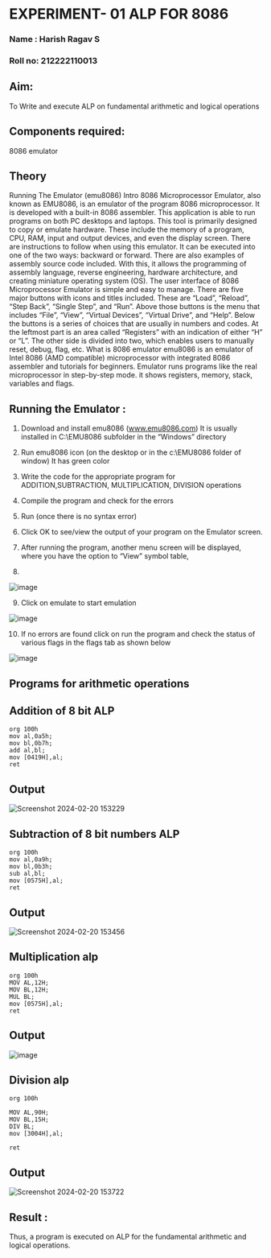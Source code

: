 # EXPERIMENT- 01 ALP FOR 8086

### Name : Harish Ragav S

### Roll no: 212222110013


## Aim: 
To Write and execute ALP on fundamental arithmetic and logical operations
## Components required:
8086  emulator 
## Theory 
Running The Emulator (emu8086) Intro 8086 Microprocessor Emulator, also known as EMU8086, is an emulator of the program 8086 microprocessor. It is developed with a built-in 8086 assembler. This application is able to run programs on both PC desktops and laptops. This tool is primarily designed to copy or emulate hardware. These include the memory of a program, CPU, RAM, input and output devices, and even the display screen. There are instructions to follow when using this emulator. It can be executed into one of the two ways: backward or forward. There are also examples of assembly source code included. With this, it allows the programming of assembly language, reverse engineering, hardware architecture, and creating miniature operating system (OS). The user interface of 8086 Microprocessor Emulator is simple and easy to manage. There are five major buttons with icons and titles included. These are “Load”, “Reload”, “Step Back”, “Single Step”, and “Run”. Above those buttons is the menu that includes “File”, “View”, “Virtual Devices”, “Virtual Drive”, and “Help”. Below the buttons is a series of choices that are usually in numbers and codes. At the leftmost part is an area called “Registers” with an indication of either “H” or “L”. The other side is divided into two, which enables users to manually reset, debug, flag, etc. What is 8086 emulator emu8086 is an emulator of Intel 8086 (AMD compatible) microprocessor with integrated 8086 assembler and tutorials for beginners. Emulator runs programs like the real microprocessor in step-by-step mode. it shows registers, memory, stack, variables and flags.


 ## Running the Emulator :
1.	Download and install emu8086 (www.emu8086.com) It is usually installed in C:\EMU8086 subfolder in the “Windows” directory
2.	  Run  emu8086 icon (on the desktop or in the c:\EMU8086 folder of window) It has green color 
 
3. Write the code for the appropriate program for ADDITION,SUBTRACTION, MULTIPLICATION,  DIVISION operations 

4.	 Compile the program and check for the errors 
5.	Run (once there is no syntax error) 

6.	Click OK to see/view the output of your program on the Emulator screen. 


7.	After running the program, another menu screen will be displayed, where you have the option to “View” symbol table,
8.	 

![image](https://user-images.githubusercontent.com/36288975/189273263-d65baae9-4b8f-4723-afb3-c0ffa4052b04.png)


9.	Click on emulate to start emulation 

![image](https://user-images.githubusercontent.com/36288975/189273273-9bb36ec1-e2e8-4892-8d35-37707332bfdc.png)


10.	If no errors are found click on run the program and check the status of various flags in the flags tab as shown below 


![image](https://user-images.githubusercontent.com/36288975/189273277-113a2a33-4a40-4ff8-95a5-ecd3a1f504fe.png)



## Programs for arithmetic  operations

## Addition  of 8 bit ALP 
```
org 100h
mov al,0a5h;
mov bl,0b7h;
add al,bl;
mov [0419H],al;
ret
```

## Output  


 ![Screenshot 2024-02-20 153229](https://github.com/harishragav272003/EXPERIMENT--01-ALP-FOR-8086/assets/119345345/f02e4f69-413e-4476-8a4a-a1342d279698)


## Subtraction   of 8 bit numbers  ALP 
 ```
org 100h
mov al,0a9h;
mov bl,0b3h;
sub al,bl;
mov [0575H],al;
ret
```

## Output  

![Screenshot 2024-02-20 153456](https://github.com/harishragav272003/EXPERIMENT--01-ALP-FOR-8086/assets/119345345/9e8db278-89f8-4992-ad40-be68b631ff7f)


## Multiplication alp 
```
org 100h
MOV AL,12H;
MOV BL,12H;
MUL BL;
mov [0575H],al;
ret
```
 ## Output  

![image](https://github.com/harishragav272003/EXPERIMENT--01-ALP-FOR-8086/assets/119345345/2c8097fb-a555-4f66-aa19-262f063c261b)


## Division alp 
```
org 100h

MOV AL,90H;
MOV BL,15H;
DIV BL;
mov [3004H],al;

ret
```

## Output  

![Screenshot 2024-02-20 153722](https://github.com/harishragav272003/EXPERIMENT--01-ALP-FOR-8086/assets/119345345/82904e0d-ce58-4f99-8dd8-478768eb6350)



## Result :
 
Thus, a program is executed on ALP for the fundamental arithmetic and logical operations.







